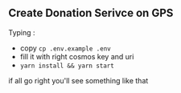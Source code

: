 ## Create Donation Serivce on GPS

Typing : 

- copy `cp .env.example .env`
- fill it with right cosmos key and uri
- `yarn install && yarn start`

if all go right you'll see something like that

```sh

```
